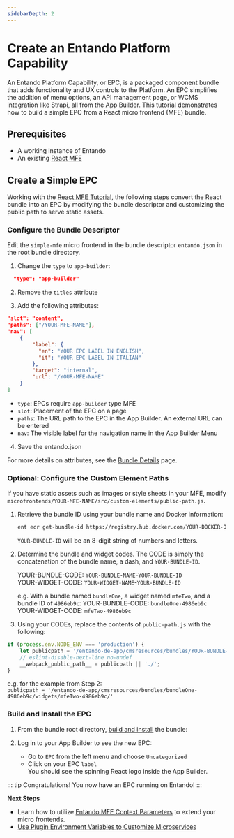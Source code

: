 ```yaml
---
sidebarDepth: 2
---
```


# Create an Entando Platform Capability 

An Entando Platform Capability, or EPC, is a packaged component bundle that adds functionality and UX controls to the Platform. An EPC simplifies the addition of menu options, an API management page, or WCMS integration like Strapi, all from the App Builder. This tutorial demonstrates how to build a simple EPC from a React micro frontend (MFE) bundle.

## Prerequisites
* A working instance of Entando
* An existing [React MFE](react.md)

## Create a Simple EPC
Working with the [React MFE Tutorial](react.md), the following steps convert the React bundle into an EPC by modifying the bundle descriptor and customizing the public path to serve static assets. 

### Configure the Bundle Descriptor
Edit the `simple-mfe` micro frontend in the bundle descriptor `entando.json` in the root bundle directory. 
1. Change the `type` to `app-builder`:
``` json
  "type": "app-builder" 
```
2) Remove the `titles` attribute

3) Add the following attributes:

``` json
"slot": "content",
"paths": ["/YOUR-MFE-NAME"],
"nav": [
    {
        "label": {
          "en": "YOUR EPC LABEL IN ENGLISH",
          "it": "YOUR EPC LABEL IN ITALIAN"
        },
        "target": "internal", 
        "url": "/YOUR-MFE-NAME"
    }
]    
```
* `type`: EPCs require `app-builder` type MFE
* `slot`: Placement of the EPC on a page
* `paths`: The URL path to the EPC in the App Builder. An external URL can be entered 
* `nav`: The visible label for the navigation name in the App Builder Menu
4) Save the entando.json

For more details on attributes, see the [Bundle Details](../../../docs/curate/bundle-details.md#micro-frontends-specifications) page.  

### Optional: Configure the Custom Element Paths
If you have static assets such as images or style sheets in your MFE, modify `microfrontends/YOUR-MFE-NAME/src/custom-elements/public-path.js`.
1. Retrieve the bundle ID using your bundle name and Docker information:
     ``` sh
     ent ecr get-bundle-id https://registry.hub.docker.com/YOUR-DOCKER-ORGANIZATION/YOUR-BUNDLE-NAME
     ```
     `YOUR-BUNDLE-ID` will be an 8-digit string of numbers and letters.  
  
2. Determine the bundle and widget codes. The CODE is simply the concatenation of the bundle name, a dash, and `YOUR-BUNDLE-ID`. 
 
     YOUR-BUNDLE-CODE: `YOUR-BUNDLE-NAME`-`YOUR-BUNDLE-ID`  
     YOUR-WIDGET-CODE: `YOUR-WIDGET-NAME`-`YOUR-BUNDLE-ID`
  
     e.g. With a bundle named `bundleOne`, a widget named `mfeTwo`, and a bundle ID of `4986eb9c`:
     YOUR-BUNDLE-CODE: `bundleOne-4986eb9c`  
     YOUR-WIDGET-CODE: `mfeTwo-4986eb9c`
   
3. Using your CODEs, replace the contents of `public-path.js` with the following:

``` js
if (process.env.NODE_ENV === 'production') {
    let publicpath = '/entando-de-app/cmsresources/bundles/YOUR-BUNDLE-CODE/widgets/YOUR-WIDGET-CODE/'
    // eslint-disable-next-line no-undef
    __webpack_public_path__ = publicpath || './';
}
```
e.g. for the example from Step 2:  
`publicpath = '/entando-de-app/cmsresources/bundles/bundleOne-4986eb9c/widgets/mfeTwo-4986eb9c/'`

### Build and Install the EPC
1. From the bundle root directory, [build and install](../pb/publish-project-bundle.md) the bundle:
   <EntandoInstallBundle/>

2. Log in to your App Builder to see the new EPC:
     * Go to `EPC` from the left menu and choose `Uncategorized` 
     * Click on your EPC `label`   
     You should see the spinning React logo inside the App Builder. 

::: tip Congratulations!
You now have an EPC running on Entando!
:::
 
**Next Steps**

* Learn how to utilize [Entando MFE Context Parameters](context-params.md) to extend your micro frontends.
* [Use Plugin Environment Variables to Customize Microservices](../../devops/plugin-environment-variables.md)
